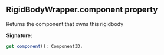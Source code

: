 
## RigidBodyWrapper.component property

Returns the component that owns this rigidbody

**Signature:**

```typescript
get component(): Component3D;
```
